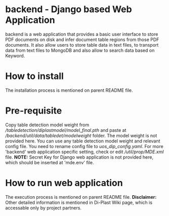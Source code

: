 # backend - Django based Web Application
backend is a web application that provides a basic user interface to store PDF documents on disk and infer document table regions from those PDF documents.
It also allow users to store table data in text files, to transport data from text files to MongoDB and also allow to search data based on Keyword.  

# How to install
The installation process is mentioned on parent README file.

# Pre-requisite

Copy table detection model weight from */tabledetection/diplastmodel/model_final.pth* and paste at */backend/util/data/tabledet/modelweight* folder. The model weight is not provided here. You can use any table detection model weight and relevant config file. You need to rename config file to *uos_dip_config.yaml*. For more 'backend' web application specific setting, check or edit */util/prop/MDE.xml* file.
**NOTE:** Secret Key for Django web application is not provided here, which should be inserted at 'mde.env' file.

# How to run web application
The execution process is mentioned on parent README file.
**Disclaimer:** Other detailed information is mentioned in Di-Plast Wiki page, which is accessable only by project partners.